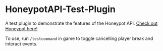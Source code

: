 # HoneypotAPI-Test-Plugin

A test plugin to demonstrate the features of the Honeypot API. [Check out Honeypot here!](https://github.com/TerrrorByte/Honeypot)

To use, run `/testcommand` in game to toggle cancelling player break and interact events.
